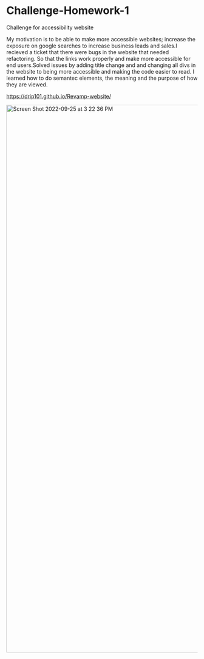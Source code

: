 # Challenge-Homework-1
Challenge for accessibility website


My motivation is to be able to make more accessible websites; increase the exposure on google searches to increase business leads and sales.I recieved a ticket that there were bugs in the website that needed refactoring. So that the links work properly and make more accessible for end users.Solved issues by adding title change and and changing all divs in the website to being more accessible and making the code easier to read. I learned how to do semantec elements, the meaning and the purpose of how they are viewed.


https://drip101.github.io/Revamp-website/


<img width="1440" alt="Screen Shot 2022-09-25 at 3 22 36 PM" src="https://user-images.githubusercontent.com/110777599/192161527-263ab476-a8b1-44cf-b622-c8652601e2c4.png">

